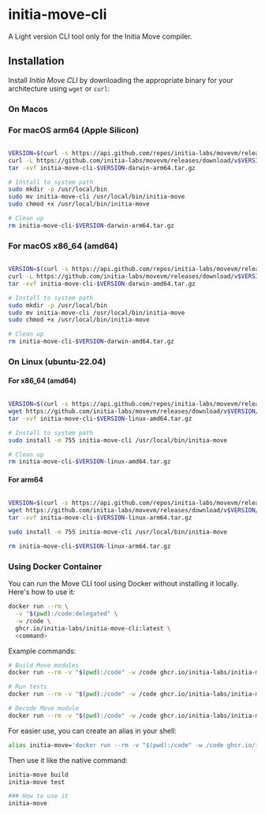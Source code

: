 # initia-move-cli

A Light version CLI tool only for the Initia Move compiler.

## Installation

Install _Initia Move CLI_ by downloading the appropriate binary for your architecture using `wget` or `curl`:

### On Macos

### For macOS arm64 (Apple Silicon)

```bash

VERSION=$(curl -s https://api.github.com/repos/initia-labs/movevm/releases/latest | grep '"tag_name":' | cut -d'"' -f4 | cut -c 2-)
curl -L https://github.com/initia-labs/movevm/releases/download/v$VERSION/initia-move-cli-v$VERSION-darwin-arm64.tar.gz -o initia-move-cli-$VERSION-darwin-arm64.tar.gz
tar -xvf initia-move-cli-$VERSION-darwin-arm64.tar.gz

# Install to system path
sudo mkdir -p /usr/local/bin
sudo mv initia-move-cli /usr/local/bin/initia-move
sudo chmod +x /usr/local/bin/initia-move

# Clean up
rm initia-move-cli-$VERSION-darwin-arm64.tar.gz
```

### For macOS x86_64 (amd64)

```bash

VERSION=$(curl -s https://api.github.com/repos/initia-labs/movevm/releases/latest | grep '"tag_name":' | cut -d'"' -f4 | cut -c 2-)
curl -L https://github.com/initia-labs/movevm/releases/download/v$VERSION/initia-move-cli-v$VERSION-darwin-amd64.tar.gz -o initia-move-cli-$VERSION-darwin-amd64.tar.gz
tar -xvf initia-move-cli-$VERSION-darwin-amd64.tar.gz

# Install to system path
sudo mkdir -p /usr/local/bin
sudo mv initia-move-cli /usr/local/bin/initia-move
sudo chmod +x /usr/local/bin/initia-move

# Clean up
rm initia-move-cli-$VERSION-darwin-amd64.tar.gz
```

### On Linux (ubuntu-22.04)

#### **For x86_64 (amd64)**

```bash

VERSION=$(curl -s https://api.github.com/repos/initia-labs/movevm/releases/latest | grep '"tag_name":' | cut -d'"' -f4 | cut -c 2-)
wget https://github.com/initia-labs/movevm/releases/download/v$VERSION/initia-move-cli-v$VERSION-linux-amd64.tar.gz
tar -xvf initia-move-cli-$VERSION-linux-amd64.tar.gz

# Install to system path
sudo install -m 755 initia-move-cli /usr/local/bin/initia-move

# Clean up
rm initia-move-cli-$VERSION-linux-amd64.tar.gz
```

#### **For arm64**

```bash

VERSION=$(curl -s https://api.github.com/repos/initia-labs/movevm/releases/latest | grep '"tag_name":' | cut -d'"' -f4 | cut -c 2-)
wget https://github.com/initia-labs/movevm/releases/download/v$VERSION/initia-move-cli-v$VERSION-linux-arm64.tar.gz
tar -xvf initia-move-cli-$VERSION-linux-arm64.tar.gz

sudo install -m 755 initia-move-cli /usr/local/bin/initia-move

rm initia-move-cli-$VERSION-linux-arm64.tar.gz
```

### Using Docker Container

You can run the Move CLI tool using Docker without installing it locally. Here's how to use it:

```bash
docker run --rm \
  -v "$(pwd):/code:delegated" \
  -w /code \
  ghcr.io/initia-labs/initia-move-cli:latest \
  <command>
```

Example commands:

```bash
# Build Move modules
docker run --rm -v "$(pwd):/code" -w /code ghcr.io/initia-labs/initia-move-cli:latest build

# Run tests
docker run --rm -v "$(pwd):/code" -w /code ghcr.io/initia-labs/initia-move-cli:latest test

# Decode Move module
docker run --rm -v "$(pwd):/code" -w /code ghcr.io/initia-labs/initia-move-cli:latest decode read my_package my_module
```

For easier use, you can create an alias in your shell:

```bash
alias initia-move='docker run --rm -v "$(pwd):/code" -w /code ghcr.io/initia-labs/initia-move-cli:latest'
```

Then use it like the native command:

```bash
initia-move build
initia-move test

### How to use it
initia-move
